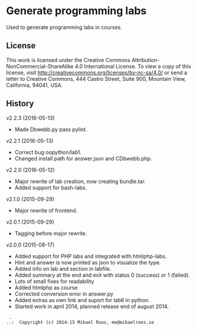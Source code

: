 Generate programming labs
===================

Used to generate programming labs in courses.



License
-------------------

This work is licensed under the Creative Commons Attribution-NonCommercial-ShareAlike 4.0 International License. To view a copy of this license, visit http://creativecommons.org/licenses/by-nc-sa/4.0/ or send a letter to Creative Commons, 444 Castro Street, Suite 900, Mountain View, California, 94041, USA.



History
-------------------

v2.2.3 (2016-05-13)

* Made Dbwebb.py pass pylint.


v2.2.1 (2016-05-13)

* Correct bug oopython/lab1.
* Changed install path for answer.json and CDbwebb.php.


v2.2.0 (2016-05-12)

* Major rewrite of lab creation, now creating bundle.tar.
* Added support for bash-labs.


v2.1.0 (2015-09-29)

* Major rewrite of frontend.


v2.0.1 (2015-09-29)

* Tagging before major rewrite.


v2.0.0 (2015-08-17)

* Added support for PHP labs and integrated with htmlphp-labs.
* Hint and answer is now printed as json to visualize the type.
* Added info on lab and section in labfile.
* Added summary at the end and exit with status 0 (success) or 1 (failed).
* Lots of small fixes for readability
* Added htmlphp as course
* Corrected conversion error in answer.py
* Added extras as own link  and suport for lab6 in python.
* Started work in april 2014, planned release end of august 2014.



```                                                            
 .                                                             
..:  Copyright (c) 2014-15 Mikael Roos, me@mikaelroos.se   
```                                                            
